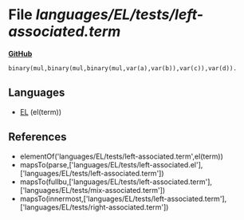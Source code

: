 # File _languages/EL/tests/left-associated.term_
**[GitHub](https://github.com/softlang/yas/blob/master/languages/EL/tests/left-associated.term)**
```
binary(mul,binary(mul,binary(mul,var(a),var(b)),var(c)),var(d)).
```

## Languages
* [EL](../languages/EL.md) (el(term))

## References
* elementOf('languages/EL/tests/left-associated.term',el(term))
* mapsTo(parse,['languages/EL/tests/left-associated.el'],['languages/EL/tests/left-associated.term'])
* mapsTo(fullbu,['languages/EL/tests/left-associated.term'],['languages/EL/tests/mix-associated.term'])
* mapsTo(innermost,['languages/EL/tests/left-associated.term'],['languages/EL/tests/right-associated.term'])
